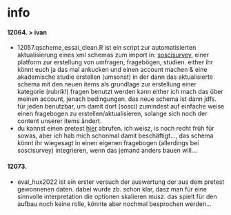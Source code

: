# info
#### 12064. > ivan
- 12057.qscheme_essai_clean.R ist ein script zur automatisierten aktualisierung eines xml schemas zum import in: [soscisurvey](https://soscisurvey.de), einer platform zur erstellung von umfragen, fragebögen, studien. either ihr könnt euch ja das mal ankucken und einen account machen & eine akademische studie erstellen (umsonst) in der dann das aktualisierte schema mit den neuen items als grundlage zur erstellung einer kategorie (rubrik!) fragen benutzt werden kann either ich mach das über meinen account, jenach bedingungen. das neue schema ist dann jdfs. für jeden benutzbar, um damit dort (sosci) zumindest auf einfache weise einen fragebogen zu erstellen/aktualisieren, solange sich noch der content unserer items ändert.
- du kannst einen pretest [hier](https://www.soscisurvey.de/hux2022/?act=4ALCb2to15QLAFjCofKqQ5PF) abrufen. ich weisz, is noch recht früh für sowas, aber ich hab mich schonmal damit beschäftigt..., das schema könnt ihr wiegesagt in einen eigenen fragebogen (allerdings bei soscisurvey) integrieren, wenn das jemand anders bauen will...
#### 12073.
- eval_hux2022 ist ein erster versuch der auswertung der aus dem pretest gewonnenen daten. dabei wurde zb. schon klar, dasz man für eine sinnvolle interpretation die optionen skalieren musz. das spielt für den aufbau noch keine rolle, könnte aber nochmal besprochen werden...
